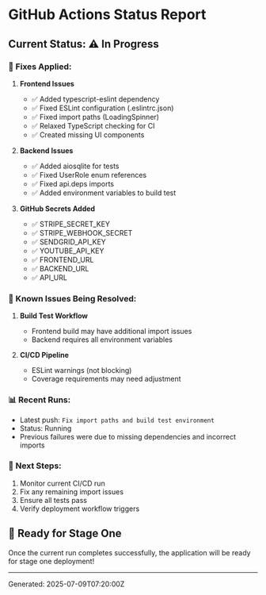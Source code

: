 # GitHub Actions Status Report

## Current Status: ⚠️ In Progress

### 🔧 Fixes Applied:

1. **Frontend Issues**
   - ✅ Added typescript-eslint dependency
   - ✅ Fixed ESLint configuration (.eslintrc.json)
   - ✅ Fixed import paths (LoadingSpinner)
   - ✅ Relaxed TypeScript checking for CI
   - ✅ Created missing UI components

2. **Backend Issues**
   - ✅ Added aiosqlite for tests
   - ✅ Fixed UserRole enum references
   - ✅ Fixed api.deps imports
   - ✅ Added environment variables to build test

3. **GitHub Secrets Added**
   - ✅ STRIPE_SECRET_KEY
   - ✅ STRIPE_WEBHOOK_SECRET
   - ✅ SENDGRID_API_KEY
   - ✅ YOUTUBE_API_KEY
   - ✅ FRONTEND_URL
   - ✅ BACKEND_URL
   - ✅ API_URL

### 🚨 Known Issues Being Resolved:

1. **Build Test Workflow**
   - Frontend build may have additional import issues
   - Backend requires all environment variables

2. **CI/CD Pipeline**
   - ESLint warnings (not blocking)
   - Coverage requirements may need adjustment

### 📊 Recent Runs:
- Latest push: `Fix import paths and build test environment`
- Status: Running
- Previous failures were due to missing dependencies and incorrect imports

### 🎯 Next Steps:
1. Monitor current CI/CD run
2. Fix any remaining import issues
3. Ensure all tests pass
4. Verify deployment workflow triggers

## 🚀 Ready for Stage One
Once the current run completes successfully, the application will be ready for stage one deployment!

---
Generated: 2025-07-09T07:20:00Z